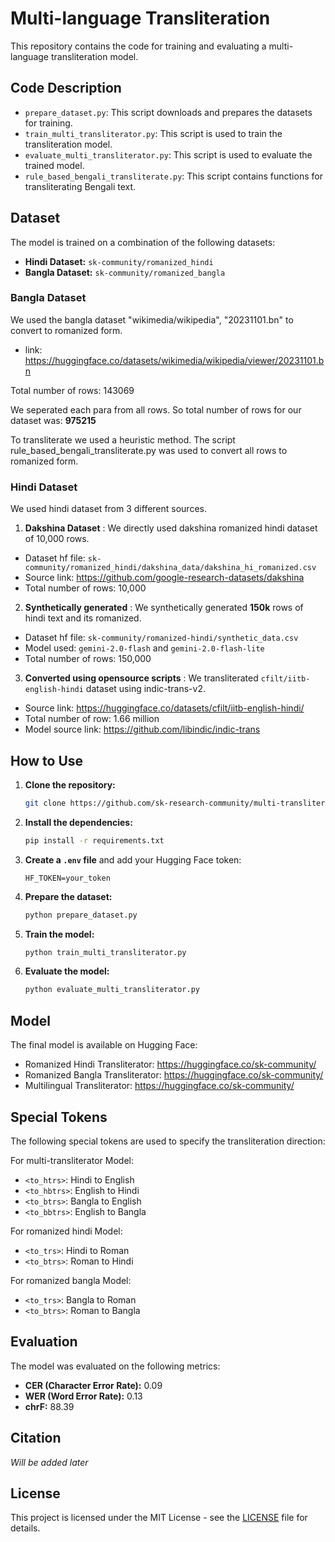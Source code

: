 # Multi-language Transliteration

This repository contains the code for training and evaluating a multi-language transliteration model.

## Code Description

- `prepare_dataset.py`: This script downloads and prepares the datasets for training.
- `train_multi_transliterator.py`: This script is used to train the transliteration model.
- `evaluate_multi_transliterator.py`: This script is used to evaluate the trained model.
- `rule_based_bengali_transliterate.py`: This script contains functions for transliterating Bengali text.

## Dataset

The model is trained on a combination of the following datasets:

- **Hindi Dataset:** `sk-community/romanized_hindi`
- **Bangla Dataset:** `sk-community/romanized_bangla`

### Bangla Dataset

We used the bangla dataset "wikimedia/wikipedia", "20231101.bn" to convert to romanized form. 

- link: https://huggingface.co/datasets/wikimedia/wikipedia/viewer/20231101.bn

Total number of rows: 143069

We seperated each para from all rows. So total number of rows for our dataset was: **975215**

To transliterate we used a heuristic method. The script rule_based_bengali_transliterate.py was used to convert all rows to romanized form.


### Hindi Dataset

We used hindi dataset from 3 different sources. 

1. **Dakshina Dataset** : We directly used dakshina romanized hindi dataset of 10,000 rows.
- Dataset hf file: `sk-community/romanized_hindi/dakshina_data/dakshina_hi_romanized.csv`
- Source link: https://github.com/google-research-datasets/dakshina
- Total number of rows: 10,000

2. **Synthetically generated** : We synthetically generated **150k** rows of hindi text and its romanized.

- Dataset hf file: `sk-community/romanized-hindi/synthetic_data.csv`
- Model used: `gemini-2.0-flash` and `gemini-2.0-flash-lite`
- Total number of rows: 150,000


3. **Converted using opensource scripts** :
We transliterated `cfilt/iitb-english-hindi` dataset using indic-trans-v2.


- Source link: https://huggingface.co/datasets/cfilt/iitb-english-hindi/
- Total number of row: 1.66 million
- Model source link:	https://github.com/libindic/indic-trans

## How to Use

1. **Clone the repository:**
   ```bash
   git clone https://github.com/sk-research-community/multi-transliteration-llm-training.git
   ```
2. **Install the dependencies:**
   ```bash
   pip install -r requirements.txt
   ```
3. **Create a `.env` file** and add your Hugging Face token:
   ```
   HF_TOKEN=your_token
   ```
4. **Prepare the dataset:**
   ```bash
   python prepare_dataset.py
   ```
5. **Train the model:**
   ```bash
   python train_multi_transliterator.py
   ```
6. **Evaluate the model:**
   ```bash
   python evaluate_multi_transliterator.py
   ```

## Model

The final model is available on Hugging Face: 
- Romanized Hindi Transliterator: https://huggingface.co/sk-community/
- Romanized Bangla Transliterator: https://huggingface.co/sk-community/
- Multilingual Transliterator: https://huggingface.co/sk-community/

## Special Tokens

The following special tokens are used to specify the transliteration direction:

For multi-transliterator Model: 

- `<to_htrs>`: Hindi to English
- `<to_hbtrs>`: English to Hindi
- `<to_btrs>`: Bangla to English
- `<to_bbtrs>`: English to Bangla


For romanized hindi Model: 

- `<to_trs>`: Hindi to Roman
- `<to_btrs>`: Roman to Hindi

For romanized bangla Model: 

- `<to_trs>`: Bangla to Roman
- `<to_btrs>`: Roman to Bangla


## Evaluation

The model was evaluated on the following metrics:

- **CER (Character Error Rate):** 0.09
- **WER (Word Error Rate):** 0.13
- **chrF:** 88.39

## Citation

*Will be added later*

## License

This project is licensed under the MIT License - see the [LICENSE](LICENSE) file for details.
